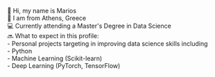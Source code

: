 👋 Hi, my name is Marios <br />
📌 I am from Athens, Greece <br />
💻 Currently attending a Master's Degree in Data Science <br />
🔜 What to expect in this profile:  <br />
    - Personal projects targeting in improving data science skills including <br />
    - Python <br />
    - Machine Learning (Scikit-learn) <br />
    - Deep Learning (PyTorch, TensorFlow) <br />
   
